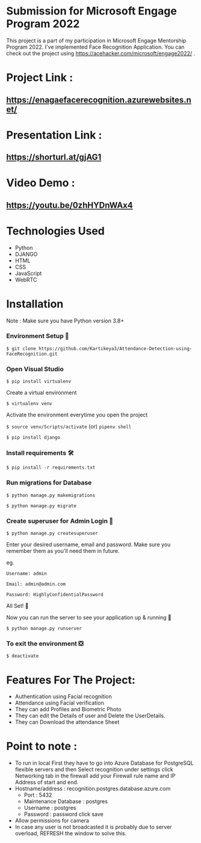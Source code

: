 # Submission for Microsoft Engage Program 2022

This project is a part of my participation in Microsoft Engage Mentorship Program 2022. I've implemented Face Recognition Application. You can check out the project using https://acehacker.com/microsoft/engage2022/ .

# Project Link :  
## https://enagaefacerecognition.azurewebsites.net/

# Presentation Link : 
## https://shorturl.at/gjAG1

# Video Demo : 
## https://youtu.be/0zhHYDnWAx4

# Technologies Used 

- Python
- DJANGO
- HTML
- CSS
- JavaScript
- WebRTC

# Installation

Note : Make sure you have Python version 3.8+

### Environment Setup 🚀

```$ git clone https://github.com/Kartikeya3/Attendance-Detection-using-FaceRecognition.git```

### Open Visual Studio 

```$ pip install virtualenv```

Create a virtual environment

```$ virtualenv venv```

Activate the environment everytime you open the project

```$ source venv/Scripts/activate``` (or) ```pipenv shell```

```$ pip install django``` 

### Install requirements 🛠

```$ pip install -r requirements.txt```

### Run migrations for Database

```$ python manage.py makemigrations```

```$ python manage.py migrate```

### Create superuser for Admin Login 🔐

```$ python manage.py createsuperuser```

Enter your desired username, email and password. Make sure you remember them as you'll need them in future.

eg.

```Username: admin```

```Email: admin@admin.com```

```Password: HighlyConfidentialPassword```

All Set! 🤩

Now you can run the server to see your application up & running 🚀

```$ python manage.py runserver```

### To exit the environment ❎

```$ deactivate```

# Features For The Project:
- Authentication using Facial recognition
- Attendance using Facial verification
- They can add Profiles and Biometric Photo
- They can edit the Details of user and Delete the UserDetails. 
- They can Download the attendance Sheet

# Point to note :
- To run in local First they have to go into Azure Database for PostgreSQL flexible servers and then Select recognition under settings click Networking tab in the       firewall add your Firewall rule name and IP Address of start and end. 
- Hostname/address : recognition.postgres.database.azure.com 
   - Port : 5432 
   - Maintenance Database : postgres 
   - Username : postgres 
   - Password : password click save
- Allow permissions for camera
- In case any user is not broadcasted it is probably due to server overload, REFRESH the window to solve this.
